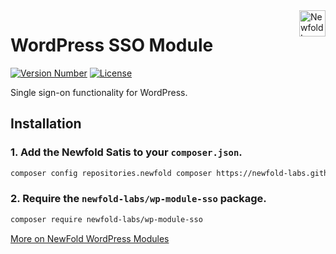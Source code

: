 <a href="https://newfold.com/" target="_blank">
    <img src="https://newfold.com/content/experience-fragments/newfold/site-header/master/_jcr_content/root/header/logo.coreimg.svg/1621395071423/newfold-digital.svg" alt="Newfold Logo" title="Newfold Digital" align="right" 
height="42" />
</a>

# WordPress SSO Module
[![Version Number](https://img.shields.io/github/v/release/newfold-labs/wp-module-sso?color=21a0ed&labelColor=333333)](https://github.com/newfold/wp-module-sso/releases)
[![License](https://img.shields.io/github/license/newfold-labs/wp-module-sso?labelColor=333333&color=666666)](https://raw.githubusercontent.com/newfold-labs/wp-module-sso/master/LICENSE)

Single sign-on functionality for WordPress.

## Installation

### 1. Add the Newfold Satis to your `composer.json`.

 ```bash
 composer config repositories.newfold composer https://newfold-labs.github.io/satis/
 ```

### 2. Require the `newfold-labs/wp-module-sso` package.

 ```bash
 composer require newfold-labs/wp-module-sso
 ```

[More on NewFold WordPress Modules](https://github.com/newfold-labs/wp-module-loader)
